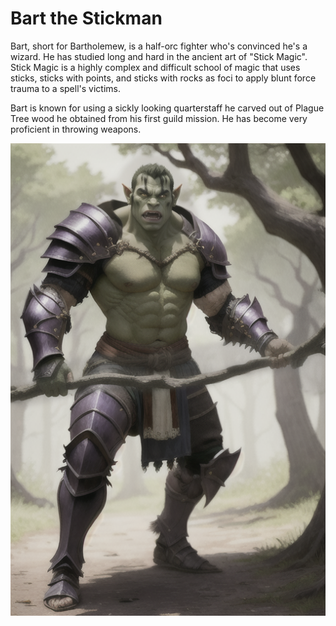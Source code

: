 # Bart the Stickman

Bart, short for Bartholemew, is a half-orc fighter who's convinced he's a wizard.
He has studied long and hard in the ancient art of "Stick Magic".
Stick Magic is a highly complex and difficult school of magic that uses sticks, sticks with points, and sticks with rocks as foci to apply blunt force trauma to a spell's victims.

Bart is known for using a sickly looking quarterstaff he carved out of Plague Tree wood he obtained from his first guild mission.
He has become very proficient in throwing weapons.

![Bart](/img/players/Bart_and_stick.png)
